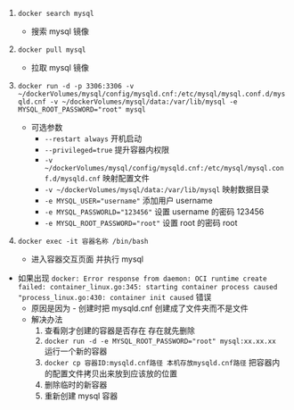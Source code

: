 1. `docker search mysql` 
    + 搜索 mysql 镜像
2. `docker pull mysql` 
    + 拉取 mysql 镜像
3. `docker run -d -p 3306:3306 -v ~/dockerVolumes/mysql/config/mysqld.cnf:/etc/mysql/mysql.conf.d/mysqld.cnf -v ~/dockerVolumes/mysql/data:/var/lib/mysql -e MYSQL_ROOT_PASSWORD="root" mysql`
    * 可选参数
        * `--restart always` 开机启动
        * `--privileged=true` 提升容器内权限
        * `-v ~/dockerVolumes/mysql/config/mysqld.cnf:/etc/mysql/mysql.conf.d/mysqld.cnf` 映射配置文件
        * `-v ~/dockerVolumes/mysql/data:/var/lib/mysql` 映射数据目录
        * `-e MYSQL_USER="username"` 添加用户 username
        * `-e MYSQL_PASSWORLD="123456"` 设置 username 的密码 123456
        * `-e MYSQL_ROOT_PASSWORD="root"` 设置 root 的密码 root

4. `docker exec -it 容器名称 /bin/bash` 
    + 进入容器交互页面 并执行 mysql

* 如果出现 `docker: Error response from daemon: OCI runtime create failed: container_linux.go:345: starting container process caused "process_linux.go:430: container init caused` 错误
    * 原因是因为 - 创建时把 mysqld.cnf 创建成了文件夹而不是文件
    * 解决办法
        1. 查看刚才创建的容器是否存在 存在就先删除
        2. `docker run -d -e MYSQL_ROOT_PASSWORD="root" mysql:xx.xx.xx` 运行一个新的容器
        3. `docker cp 容器ID:mysqld.cnf路径 本机存放mysqld.cnf路径` 把容器内的配置文件拷贝出来放到应该放的位置
        4. 删除临时的新容器
        5. 重新创建 mysql 容器